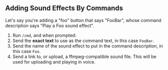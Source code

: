 ## Adding Sound Effects By Commands

Let's say you're adding a "foo" button that says "FooBar", whose command description says "Play a Foo sound effect".

1. Run `/cmd`, and when prompted:
2. Send the **exact text** to use as the command text, in this case `FooBar`.
3. Send the name of the sound effect to put in the command description, in this case `Foo`.
4. Send a link to, or upload, a ffmpeg-compatible sound file. This will be used for uploading and playing in voice.